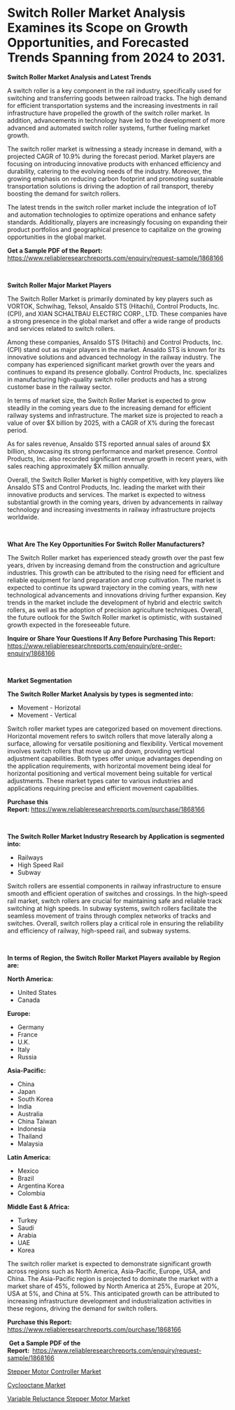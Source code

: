 <p><h1>Switch Roller Market Analysis Examines its Scope on Growth Opportunities, and Forecasted Trends Spanning from 2024 to 2031.</h1></p><p><strong>Switch Roller Market Analysis and Latest Trends</strong></p>
<p><p>A switch roller is a key component in the rail industry, specifically used for switching and transferring goods between railroad tracks. The high demand for efficient transportation systems and the increasing investments in rail infrastructure have propelled the growth of the switch roller market. In addition, advancements in technology have led to the development of more advanced and automated switch roller systems, further fueling market growth.</p><p>The switch roller market is witnessing a steady increase in demand, with a projected CAGR of 10.9% during the forecast period. Market players are focusing on introducing innovative products with enhanced efficiency and durability, catering to the evolving needs of the industry. Moreover, the growing emphasis on reducing carbon footprint and promoting sustainable transportation solutions is driving the adoption of rail transport, thereby boosting the demand for switch rollers.</p><p>The latest trends in the switch roller market include the integration of IoT and automation technologies to optimize operations and enhance safety standards. Additionally, players are increasingly focusing on expanding their product portfolios and geographical presence to capitalize on the growing opportunities in the global market.</p></p>
<p><strong>Get a Sample PDF of the Report:&nbsp;</strong> <a href="https://www.reliableresearchreports.com/enquiry/request-sample/1868166">https://www.reliableresearchreports.com/enquiry/request-sample/1868166</a></p>
<p>&nbsp;</p>
<p><strong>Switch Roller Major Market Players</strong></p>
<p><p>The Switch Roller Market is primarily dominated by key players such as VORTOK, Schwihag, Teksol, Ansaldo STS (Hitachi), Control Products, Inc. (CPI), and XIAN SCHALTBAU ELECTRIC CORP., LTD. These companies have a strong presence in the global market and offer a wide range of products and services related to switch rollers.</p><p>Among these companies, Ansaldo STS (Hitachi) and Control Products, Inc. (CPI) stand out as major players in the market. Ansaldo STS is known for its innovative solutions and advanced technology in the railway industry. The company has experienced significant market growth over the years and continues to expand its presence globally. Control Products, Inc. specializes in manufacturing high-quality switch roller products and has a strong customer base in the railway sector.</p><p>In terms of market size, the Switch Roller Market is expected to grow steadily in the coming years due to the increasing demand for efficient railway systems and infrastructure. The market size is projected to reach a value of over $X billion by 2025, with a CAGR of X% during the forecast period.</p><p>As for sales revenue, Ansaldo STS reported annual sales of around $X billion, showcasing its strong performance and market presence. Control Products, Inc. also recorded significant revenue growth in recent years, with sales reaching approximately $X million annually.</p><p>Overall, the Switch Roller Market is highly competitive, with key players like Ansaldo STS and Control Products, Inc. leading the market with their innovative products and services. The market is expected to witness substantial growth in the coming years, driven by advancements in railway technology and increasing investments in railway infrastructure projects worldwide.</p></p>
<p>&nbsp;</p>
<p><strong>What Are The Key Opportunities For Switch Roller Manufacturers?</strong></p>
<p><p>The Switch Roller market has experienced steady growth over the past few years, driven by increasing demand from the construction and agriculture industries. This growth can be attributed to the rising need for efficient and reliable equipment for land preparation and crop cultivation. The market is expected to continue its upward trajectory in the coming years, with new technological advancements and innovations driving further expansion. Key trends in the market include the development of hybrid and electric switch rollers, as well as the adoption of precision agriculture techniques. Overall, the future outlook for the Switch Roller market is optimistic, with sustained growth expected in the foreseeable future.</p></p>
<p><strong>Inquire or Share Your Questions If Any Before Purchasing This Report:</strong> <a href="https://www.reliableresearchreports.com/enquiry/pre-order-enquiry/1868166">https://www.reliableresearchreports.com/enquiry/pre-order-enquiry/1868166</a></p>
<p>&nbsp;</p>
<p><strong>Market Segmentation</strong></p>
<p><strong>The Switch Roller Market Analysis by types is segmented into:</strong></p>
<p><ul><li>Movement - Horizotal</li><li>Movement - Vertical</li></ul></p>
<p><p>Switch roller market types are categorized based on movement directions. Horizontal movement refers to switch rollers that move laterally along a surface, allowing for versatile positioning and flexibility. Vertical movement involves switch rollers that move up and down, providing vertical adjustment capabilities. Both types offer unique advantages depending on the application requirements, with horizontal movement being ideal for horizontal positioning and vertical movement being suitable for vertical adjustments. These market types cater to various industries and applications requiring precise and efficient movement capabilities.</p></p>
<p><strong>Purchase this Report:&nbsp;</strong><a href="https://www.reliableresearchreports.com/purchase/1868166">https://www.reliableresearchreports.com/purchase/1868166</a></p>
<p>&nbsp;</p>
<p><strong>The Switch Roller Market Industry Research by Application is segmented into:</strong></p>
<p><ul><li>Railways</li><li>High Speed Rail</li><li>Subway</li></ul></p>
<p><p>Switch rollers are essential components in railway infrastructure to ensure smooth and efficient operation of switches and crossings. In the high-speed rail market, switch rollers are crucial for maintaining safe and reliable track switching at high speeds. In subway systems, switch rollers facilitate the seamless movement of trains through complex networks of tracks and switches. Overall, switch rollers play a critical role in ensuring the reliability and efficiency of railway, high-speed rail, and subway systems.</p></p>
<p>&nbsp;</p>
<p><strong>In terms of Region, the Switch Roller Market Players available by Region are:</strong></p>
<p>
    <p> <strong> North America: </strong>
        <ul>
            <li>United States</li>
            <li>Canada</li>
        </ul>
        </p> 
    <p> <strong> Europe: </strong>
        <ul>
            <li>Germany</li>
            <li>France</li>
            <li>U.K.</li>
            <li>Italy</li>
            <li>Russia</li>
        </ul>
        </p> 
    <p> <strong> Asia-Pacific: </strong>
        <ul>
            <li>China</li>
            <li>Japan</li>
            <li>South Korea</li>
            <li>India</li>
            <li>Australia</li>
            <li>China Taiwan</li>
            <li>Indonesia</li>
            <li>Thailand</li>
            <li>Malaysia</li>
        </ul>
        </p> 
    <p> <strong> Latin America: </strong>
        <ul>
            <li>Mexico</li>
            <li>Brazil</li>
            <li>Argentina Korea</li>
            <li>Colombia</li>
        </ul>
        </p> 
    <p> <strong> Middle East & Africa: </strong>
        <ul>
            <li>Turkey</li>
            <li>Saudi</li>
            <li>Arabia</li>
            <li>UAE</li>
            <li>Korea</li>
        </ul>
    </p>
    </p>
<p><p>The switch roller market is expected to demonstrate significant growth across regions such as North America, Asia-Pacific, Europe, USA, and China. The Asia-Pacific region is projected to dominate the market with a market share of 45%, followed by North America at 25%, Europe at 20%, USA at 5%, and China at 5%. This anticipated growth can be attributed to increasing infrastructure development and industrialization activities in these regions, driving the demand for switch rollers.</p></p>
<p><strong>Purchase this Report: </strong><a href="https://www.reliableresearchreports.com/purchase/1868166">https://www.reliableresearchreports.com/purchase/1868166</a></p>
<p>&nbsp;<strong>Get a Sample PDF of the Report:&nbsp;&nbsp;</strong><a href="https://www.reliableresearchreports.com/enquiry/request-sample/1868166">https://www.reliableresearchreports.com/enquiry/request-sample/1868166</a></p>
<p><strong></strong></p>
<p><p><a href="https://github.com/cecuraprangm/Market-Research-Report-List-2/blob/main/stepper-motor-controller-market.md">Stepper Motor Controller Market</a></p><p><a href="https://angry-finch-aaf.notion.site/Cyclooctane-Market-Research-Report-Provides-Critical-Insights-that-can-help-Shape-Business-Developme-bb017b5a6a81413e8d6dd5bbbaede6d1">Cyclooctane Market</a></p><p><a href="https://github.com/ChiragRP21/Market-Research-Report-List-3/blob/main/variable-reluctance-stepper-motor-market.md">Variable Reluctance Stepper Motor Market</a></p></p>